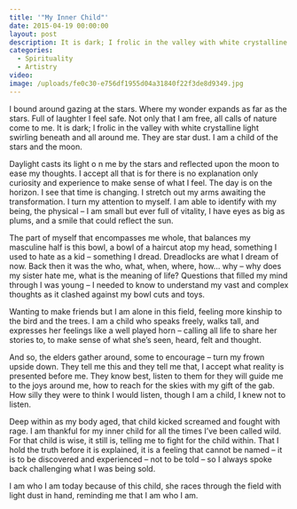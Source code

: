```yaml
---
title: '"My Inner Child"'
date: 2015-04-19 00:00:00
layout: post
description: It is dark; I frolic in the valley with white crystalline light swirling beneath and all around me. They are star dust. I am a child of the stars and the moon.
categories:
  - Spirituality
  - Artistry
video: 
image: /uploads/fe0c30-e756df1955d04a31840f22f3de8d9349.jpg
---
```



I bound around gazing at the stars. Where my wonder expands as far as the stars. Full of laughter I feel safe. Not only that I am free, all calls of nature come to me. It is dark; I frolic in the valley with white crystalline light swirling beneath and all around me. They are star dust. I am a child of the stars and the moon.

Daylight casts its light o n me by the stars and reflected upon the moon to ease my thoughts. I accept all that is for there is no explanation only curiosity and experience to make sense of what I feel. The day is on the horizon. I see that time is changing. I stretch out my arms awaiting the transformation. I turn my attention to myself. I am able to identify with my being, the physical – I am small but ever full of vitality, I have eyes as big as plums, and a smile that could reflect the sun.

The part of myself that encompasses me whole, that balances my masculine half is this bowl, a bowl of a haircut atop my head, something I used to hate as a kid – something I dread. Dreadlocks are what I dream of now. Back then it was the who, what, when, where, how… why – why does my sister hate me, what is the meaning of life? Questions that filled my mind through I was young – I needed to know to understand my vast and complex thoughts as it clashed against my bowl cuts and toys.

Wanting to make friends but I am alone in this field, feeling more kinship to the bird and the trees. I am a child who speaks freely, walks tall, and expresses her feelings like a well played horn – calling all life to share her stories to, to make sense of what she’s seen, heard, felt and thought.

And so, the elders gather around, some to encourage – turn my frown upside down. They tell me this and they tell me that, I accept what reality is presented before me. They know best, listen to them for they will guide me to the joys around me, how to reach for the skies with my gift of the gab. How silly they were to think I would listen, though I am a child, I knew not to listen.

Deep within as my body aged, that child kicked screamed and fought with rage. I am thankful for my inner child for all the times I’ve been called wild. For that child is wise, it still is, telling me to fight for the child within. That I hold the truth before it is explained, it is a feeling that cannot be named – it is to be discovered and experienced – not to be told – so I always spoke back challenging what I was being sold.

I am who I am today because of this child, she races through the field with light dust in hand, reminding me that I am who I am.